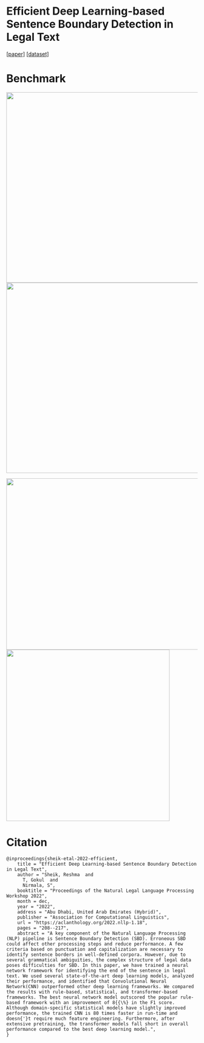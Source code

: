 # Efficient Deep Learning-based Sentence Boundary Detection in Legal Text
 [[paper]](https://aclanthology.org/2022.nllp-1.18/) [[dataset]](https://github.com/jsavelka/sbd_adjudicatory_dec)
 
# Benchmark

<img src="https://user-images.githubusercontent.com/57902078/216748530-4c7a4e29-50f7-4fba-839c-d0dad1aa7b24.png "  width="800" height="500" />
<img src="https://user-images.githubusercontent.com/57902078/216748615-178b505b-e5c1-496d-8b11-bd4ec530b60e.png "  width="850" height="500" />

<p float="left">
<img src="https://user-images.githubusercontent.com/57902078/216748722-f6e22545-fba4-4b71-8312-7c241e30c17d.png"  width="570" height="450" />
<img src="https://user-images.githubusercontent.com/57902078/216748570-1bb3575b-7f7f-4ed8-9c81-c75d155f1895.png "  width="430" height="450" />
</p>

# Citation

```
@inproceedings{sheik-etal-2022-efficient,
    title = "Efficient Deep Learning-based Sentence Boundary Detection in Legal Text",
    author = "Sheik, Reshma  and
      T, Gokul  and
      Nirmala, S",
    booktitle = "Proceedings of the Natural Legal Language Processing Workshop 2022",
    month = dec,
    year = "2022",
    address = "Abu Dhabi, United Arab Emirates (Hybrid)",
    publisher = "Association for Computational Linguistics",
    url = "https://aclanthology.org/2022.nllp-1.18",
    pages = "208--217",
    abstract = "A key component of the Natural Language Processing (NLP) pipeline is Sentence Boundary Detection (SBD). Erroneous SBD could affect other processing steps and reduce performance. A few criteria based on punctuation and capitalization are necessary to identify sentence borders in well-defined corpora. However, due to several grammatical ambiguities, the complex structure of legal data poses difficulties for SBD. In this paper, we have trained a neural network framework for identifying the end of the sentence in legal text. We used several state-of-the-art deep learning models, analyzed their performance, and identified that Convolutional Neural Network(CNN) outperformed other deep learning frameworks. We compared the results with rule-based, statistical, and transformer-based frameworks. The best neural network model outscored the popular rule-based framework with an improvement of 8{{\%} in the F1 score. Although domain-specific statistical models have slightly improved performance, the trained CNN is 80 times faster in run-time and doesn{'}t require much feature engineering. Furthermore, after extensive pretraining, the transformer models fall short in overall performance compared to the best deep learning model.",
}

```
